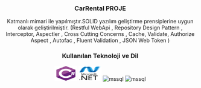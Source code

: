 <div  align="center">


<h3>CarRental PROJE</h3>
<p>Katmanlı mimari ile yapılmıştır.SOLID yazılım geliştirme prensiplerine uygun olarak geliştirilmiştir. (Restful WebApi , Repository Design Pattern , Interceptor, Aspectler , Cross Cutting Concerns , Cache, Validate, Authorize Aspect , Autofac , Fluent Validation , JSON Web Token )<p>


<h3 >Kullanılan Teknoloji ve Dil</h3>
<img src="https://raw.githubusercontent.com/devicons/devicon/master/icons/csharp/csharp-original.svg" alt="csharp" width="60" height="40"/> 
<img src="https://raw.githubusercontent.com/devicons/devicon/master/icons/dot-net/dot-net-original-wordmark.svg" alt="dotnet" width="60" height="40"/> 
<img src="https://cdn.worldvectorlogo.com/logos/microsoft-sql-server.svg" alt="mssql" width="60" height="40"/>
<img src="https://cdn.worldvectorlogo.com/logos/microsoft-sql-server.svg" alt="mssql" width="40" height="40"/>


</div>
